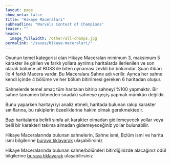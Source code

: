 ```yaml
---
layout: page
show_meta: false
title: "Hikaye Maceraları"
subheadline: "Marvels Contest of Champions"
teaser: ""
header:
  image_fullwidth: /other/all-champs.jpg
permalink: "/savas/hikaye-maceralari/"
---
```

Oyunun temel kategorisi olan Hikaye Maceraları minimum 3, maksimum 5 karakter ile girilen ve farklı yollara ayrılmış haritalarda ilerlenilen ve son olarak bölüme ait BOSS ile biten oynaması zevkli bir bölümdür.
Şuan itibarı ile 4 farklı Macera vardır. Bu Maceralara Sahne adı verilir. Ayrıca her sahne kendi içinde 4 bölüme ve her bölüm bitirilmesi gereken 6 haritadan oluşur.

Sahnelerde temel amaç tüm haritaları bitirip sahneyi %100 yapmaktır. Bir sahne tamamen bitmeden sıradaki sahneye geçiş yapmak mümkün değildir.

Bunu yaparken haritayı iyi analiz etmeli, haritada bulunan rakip karakter sınıflarına, bu rakiplerin özeeliklerine hakim olmak gerekmektedir.

Bazı haritalarda belirli sınıfa ait karakter olmadan gidilemeyecek yollar veya belli bir karakteri takıma almadan gidemeyeceğiniz yollar bulunabilir.


Hikaye Maceralarında bulunan sahnelerin, Sahne ismi, Bçlüm ismi ve harita ismi bilgilerine [buraya tıklayarak][1] ulaşabilirsiniz

Hikaye Maceralarında bulunan sahne/bölümleri bitirdiğinizde alacağınız ödül bilgilerine [buraya tıklayarak][2] ulaşabilirsiniz



[1]:https://contestofchamps-tr.github.io/savas/hikaye-maceralari/sahne-bilgileri/
[2]:https://contestofchamps-tr.github.io/savas/hikaye-maceralari/sahne-odulleri/
[3]:https://contestofchamps-tr.github.io/savas/hikaye-maceralari/